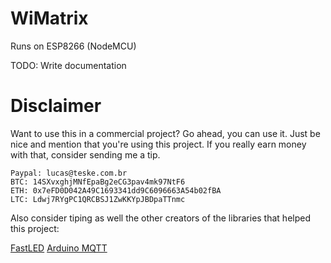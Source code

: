 WiMatrix
========

Runs on ESP8266 (NodeMCU)

TODO: Write documentation


Disclaimer
==========

Want to use this in a commercial project? Go ahead, you can use it. Just be nice and mention that you're using this project. If you really earn money with that, consider sending me a tip.

```
Paypal: lucas@teske.com.br
BTC: 14SXvxghjMNfEpaBg2eCG3pav4mk97NtF6
ETH: 0x7eFD0D042A49C1693341dd9C6096663A54b02fBA
LTC: Ldwj7RYgPC1QRCBSJ1ZwKKYpJBDpaTTnmc
```

Also consider tiping as well the other creators of the libraries that helped this project:

[FastLED](https://github.com/FastLED/FastLED)
[Arduino MQTT](https://github.com/256dpi/arduino-mqtt)
